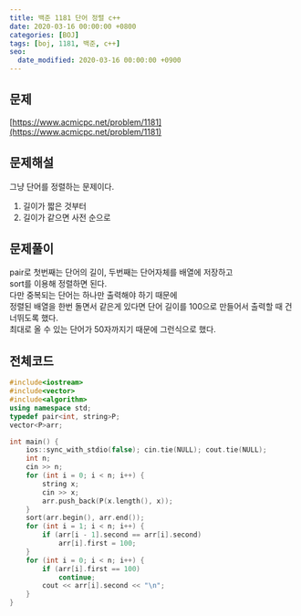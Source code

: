 ```yaml
---
title: 백준 1181 단어 정렬 c++
date: 2020-03-16 00:00:00 +0800
categories: [BOJ]
tags: [boj, 1181, 백준, c++]
seo:
  date_modified: 2020-03-16 00:00:00 +0900
---
```


## 문제
[https://www.acmicpc.net/problem/1181](https://www.acmicpc.net/problem/1181)  


## 문제해설
그냥 단어를 정렬하는 문제이다.  
1. 길이가 짧은 것부터
2. 길이가 같으면 사전 순으로



## 문제풀이
pair로 첫번째는 단어의 길이, 두번째는 단어자체를 배열에 저장하고  
sort를 이용해 정렬하면 된다.  
다만 중복되는 단어는 하나만 출력해야 하기 때문에  
정렬된 배열을 한번 돌면서 같은게 있다면 단어 길이를 100으로 만들어서 출력할 때 건너뛰도록 했다.  
최대로 올 수 있는 단어가 50자까지기 때문에 그런식으로 했다.  

## 전체코드
```c++
#include<iostream>
#include<vector>
#include<algorithm>
using namespace std;
typedef pair<int, string>P;
vector<P>arr;

int main() {
    ios::sync_with_stdio(false); cin.tie(NULL); cout.tie(NULL);
	int n;
	cin >> n;
	for (int i = 0; i < n; i++) {
		string x;
		cin >> x;
		arr.push_back(P(x.length(), x));
	}
	sort(arr.begin(), arr.end());
	for (int i = 1; i < n; i++) {
		if (arr[i - 1].second == arr[i].second)
			arr[i].first = 100;
	}
	for (int i = 0; i < n; i++) {
		if (arr[i].first == 100)
			continue;
		cout << arr[i].second << "\n";
	}
}
```